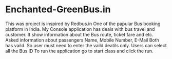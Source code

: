 # Enchanted-GreenBus.in
This was project is inspired by Redbus.in One of the papular Bus booking platform in India. 
My Console application has deals with bus travel and customer. It show information about the Bus route, ticket fare and etc.
Asked information about passengers Name, Mobile Number, E-Mail Both has vaild. 
So user must need to enter the vaild deatils only. 
Users can select all the Bus ID 
To run the application go to start class and click the run.
